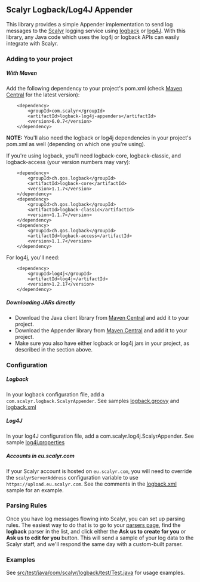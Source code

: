 Scalyr Logback/Log4J Appender
---

This library provides a simple Appender implementation to send log messages to
the [Scalyr](https://www.scalyr.com) logging service using [logback](http://logback.qos.ch/) or [log4J](http://logging.apache.org/log4j/1.2/).
With this library, any Java code which uses the log4j or logback APIs can easily integrate with Scalyr.


### Adding to your project

##### With Maven

Add the following dependency to your project's pom.xml (check [Maven Central](http://search.maven.org/#search%7Cga%7C1%7Cscalyr%20logback-log4j-appenders) for the latest version):

        <dependency>
            <groupId>com.scalyr</groupId>
            <artifactId>logback-log4j-appenders</artifactId>
            <version>6.0.7</version>
        </dependency>

**NOTE:** You'll also need the logback or log4j dependencies in your project's pom.xml as well (depending on which one you're using).

If you're using logback, you'll need logback-core, logback-classic, and logback-access (your version numbers may vary):

        <dependency>
            <groupId>ch.qos.logback</groupId>
            <artifactId>logback-core</artifactId>
            <version>1.1.7</version>
        </dependency>
        <dependency>
            <groupId>ch.qos.logback</groupId>
            <artifactId>logback-classic</artifactId>
            <version>1.1.7</version>
        </dependency>
        <dependency>
            <groupId>ch.qos.logback</groupId>
            <artifactId>logback-access</artifactId>
            <version>1.1.7</version>
        </dependency>

For log4j, you'll need:

        <dependency>
            <groupId>log4j</groupId>
            <artifactId>log4j</artifactId>
            <version>1.2.17</version>
        </dependency>

##### Downloading JARs directly

* Download the Java client library from [Maven Central](https://oss.sonatype.org/content/groups/public/com/scalyr/scalyr-client/6.0.15/scalyr-client-6.0.15.jar) and add it to your project.
* Download the Appender library from [Maven Central](https://oss.sonatype.org/content/groups/public/com/scalyr/logback-log4j-appenders/6.0.7/logback-log4j-appenders-6.0.7.jar) and add it to your project.
* Make sure you also have either logback or log4j jars in your project, as described in the section above.

### Configuration

##### Logback

In your logback configuration file, add a `com.scalyr.logback.ScalyrAppender`.
See samples [logback.groovy](samples/logback.groovy) and [logback.xml](samples/logback.xml)

##### Log4J

In your log4J configuration file, add a com.scalyr.log4j.ScalyrAppender.
See sample [log4j.properties](samples/log4j.properties)

##### Accounts in eu.scalyr.com

If your Scalyr account is hosted on `eu.scalyr.com`, you will need to override the `scalyrServerAddress` configuration
variable to use `https://upload.eu.scalyr.com`.  See the comments in the [logback.xml](samples/logback.xml) sample for
an example.

### Parsing Rules

Once you have log messages flowing into Scalyr, you can set up parsing rules. The easiest way to do that
is to go to your [parsers page](https://www.scalyr.com/parsers), find the **logback** parser in the list, and click either the **Ask us to create for you** or **Ask us to edit for you** button. This will
send a sample of your log data to the Scalyr staff, and we'll respond the same day with a custom-built parser.

### Examples

See [src/test/java/com/scalyr/logback/test/Test.java](src/test/java/com/scalyr/logback/test/Test.java) for usage examples.
